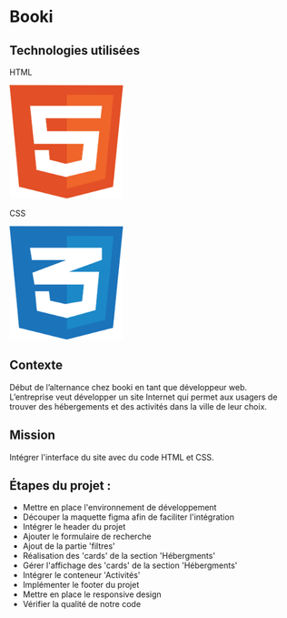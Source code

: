 # Booki

<h2>Technologies utilisées</h2>
<p>HTML</p>
<img src="readme_files/html.svg" alt="logo html" width="200" height="200"> 
<p>CSS</p>
<img src="readme_files/css.svg" alt="logo css" width="200" height="200"> 


<h2>Contexte</h2>

Début de l’alternance chez booki en tant que développeur web.<br>
L’entreprise veut développer un site Internet qui permet aux usagers de trouver des hébergements et des activités dans la ville de leur choix.<br>

<h2>Mission</h2>

Intégrer l'interface du site avec du code HTML et CSS.

<h2>Étapes du projet :</h2>

- Mettre en place l'environnement de développement
- Découper la maquette figma afin de faciliter l'intégration
- Intégrer le header du projet
- Ajouter le formulaire de recherche
- Ajout de la partie 'filtres'
- Réalisation des 'cards' de la section 'Hébergments'
- Gérer l'affichage des 'cards' de la section 'Hébergments'
- Intégrer le conteneur 'Activités'
- Implémenter le footer du projet
- Mettre en place le responsive design
- Vérifier la qualité de notre code
